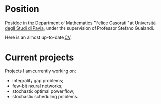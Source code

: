 # Position 

Postdoc in the Department of Mathematics ''Felice Casorati'' at [Università degli Studi di Pavia](https://web.unipv.it/), under the supervision of Professor Stefano Gualandi.

Here is an almost up-to-date [CV](https://raw.githubusercontent.com/AmbrogioMB/AmbrogioMB.github.io/main/files/curriculum-full.pdf).

# Current projects

Projects I am currently working on:

* integrality gap problems;
* few-bit neural networks;
* stochastic optimal power flow;
* stochastic scheduling problems.



